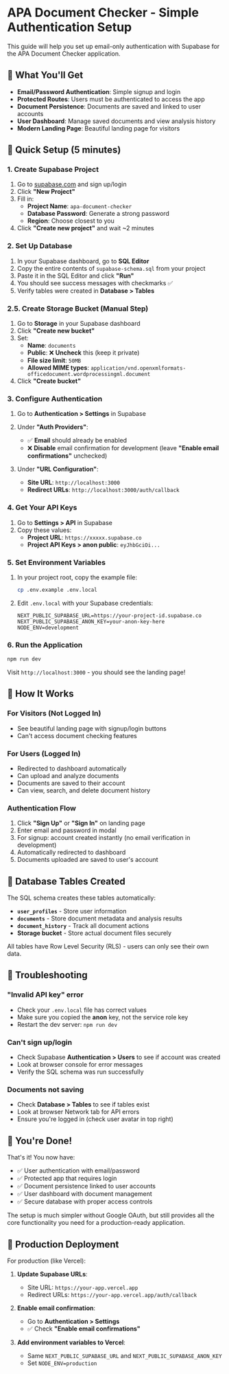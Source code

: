 # APA Document Checker - Simple Authentication Setup

This guide will help you set up email-only authentication with Supabase for the APA Document Checker application.

## 🚀 What You'll Get

- **Email/Password Authentication**: Simple signup and login
- **Protected Routes**: Users must be authenticated to access the app
- **Document Persistence**: Documents are saved and linked to user accounts
- **User Dashboard**: Manage saved documents and view analysis history
- **Modern Landing Page**: Beautiful landing page for visitors

## 🔧 Quick Setup (5 minutes)

### 1. Create Supabase Project

1. Go to [supabase.com](https://supabase.com) and sign up/login
2. Click **"New Project"**
3. Fill in:
   - **Project Name**: `apa-document-checker`
   - **Database Password**: Generate a strong password
   - **Region**: Choose closest to you
4. Click **"Create new project"** and wait ~2 minutes

### 2. Set Up Database

1. In your Supabase dashboard, go to **SQL Editor**
2. Copy the entire contents of `supabase-schema.sql` from your project
3. Paste it in the SQL Editor and click **"Run"**
4. You should see success messages with checkmarks ✅
5. Verify tables were created in **Database > Tables**

### 2.5. Create Storage Bucket (Manual Step)

1. Go to **Storage** in your Supabase dashboard
2. Click **"Create new bucket"**
3. Set:
   - **Name**: `documents`
   - **Public**: ❌ **Uncheck** this (keep it private)
   - **File size limit**: `50MB`
   - **Allowed MIME types**: `application/vnd.openxmlformats-officedocument.wordprocessingml.document`
4. Click **"Create bucket"**

### 3. Configure Authentication

1. Go to **Authentication > Settings** in Supabase
2. Under **"Auth Providers"**:
   - ✅ **Email** should already be enabled
   - ❌ **Disable** email confirmation for development (leave **"Enable email confirmations"** unchecked)

3. Under **"URL Configuration"**:
   - **Site URL**: `http://localhost:3000`
   - **Redirect URLs**: `http://localhost:3000/auth/callback`

### 4. Get Your API Keys

1. Go to **Settings > API** in Supabase
2. Copy these values:
   - **Project URL**: `https://xxxxx.supabase.co`
   - **Project API Keys > anon public**: `eyJhbGciOi...`

### 5. Set Environment Variables

1. In your project root, copy the example file:
   ```bash
   cp .env.example .env.local
   ```

2. Edit `.env.local` with your Supabase credentials:
   ```env
   NEXT_PUBLIC_SUPABASE_URL=https://your-project-id.supabase.co
   NEXT_PUBLIC_SUPABASE_ANON_KEY=your-anon-key-here
   NODE_ENV=development
   ```

### 6. Run the Application

```bash
npm run dev
```

Visit `http://localhost:3000` - you should see the landing page!

## 🎯 How It Works

### For Visitors (Not Logged In)
- See beautiful landing page with signup/login buttons
- Can't access document checking features

### For Users (Logged In)
- Redirected to dashboard automatically
- Can upload and analyze documents
- Documents are saved to their account
- Can view, search, and delete document history

### Authentication Flow
1. Click **"Sign Up"** or **"Sign In"** on landing page
2. Enter email and password in modal
3. For signup: account created instantly (no email verification in development)
4. Automatically redirected to dashboard
5. Documents uploaded are saved to user's account

## 🔧 Database Tables Created

The SQL schema creates these tables automatically:

- **`user_profiles`** - Store user information
- **`documents`** - Store document metadata and analysis results
- **`document_history`** - Track all document actions
- **Storage bucket** - Store actual document files securely

All tables have Row Level Security (RLS) - users can only see their own data.

## 🐛 Troubleshooting

### "Invalid API key" error
- Check your `.env.local` file has correct values
- Make sure you copied the **anon** key, not the service role key
- Restart the dev server: `npm run dev`

### Can't sign up/login
- Check Supabase **Authentication > Users** to see if account was created
- Look at browser console for error messages
- Verify the SQL schema was run successfully

### Documents not saving
- Check **Database > Tables** to see if tables exist
- Look at browser Network tab for API errors
- Ensure you're logged in (check user avatar in top right)

## 🎉 You're Done!

That's it! You now have:
- ✅ User authentication with email/password
- ✅ Protected app that requires login
- ✅ Document persistence linked to user accounts
- ✅ User dashboard with document management
- ✅ Secure database with proper access controls

The setup is much simpler without Google OAuth, but still provides all the core functionality you need for a production-ready application.

## 🚀 Production Deployment

For production (like Vercel):

1. **Update Supabase URLs**:
   - Site URL: `https://your-app.vercel.app`
   - Redirect URLs: `https://your-app.vercel.app/auth/callback`

2. **Enable email confirmation**:
   - Go to **Authentication > Settings**
   - ✅ Check **"Enable email confirmations"**

3. **Add environment variables to Vercel**:
   - Same `NEXT_PUBLIC_SUPABASE_URL` and `NEXT_PUBLIC_SUPABASE_ANON_KEY`
   - Set `NODE_ENV=production`